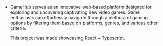 - GameHub 
    serves as an innovative web-based platform designed for exploring and uncovering captivating new video games. Game enthusiasts can effortlessly navigate through a plethora of gaming options by filtering them based on platforms, genres, and various other criteria.
    
    This project was made showcasing React + Typescript.
